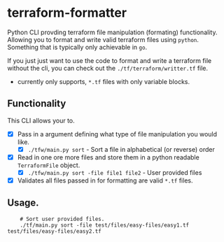 # terraform-formatter
Python CLI provding terraform file manipulation (formating) functionality. Allowing you to format and write valid terraform files using `python`. Something that is typically only achievable in `go`. 

If you just just want to use the code to format and write a terraform file without the cli, you can check out the `./tf/terraform/writter.tf` file. 

* currently only supports, `*.tf` files with only variable blocks.
## Functionality
This CLI allows your to.
- [x] Pass in a argument defining what type of file manipulation you would like. 
    - [x] `./tfw/main.py sort` - Sort a file in alphabetical (or reverse) order
- [x] Read in one ore more files and store them in a python readable `TerraformFile` object.
    - [x] `./tfw/main.py sort -file file1 file2` - User provided files
- [x] Validates all files passed in for formatting are valid `*.tf` files.

## Usage.

```
    # Sort user provided files.
    ./tf/main.py sort -file test/files/easy-files/easy1.tf test/files/easy-files/easy2.tf

```
